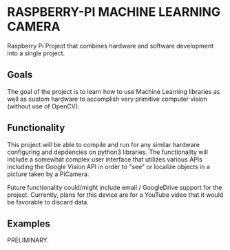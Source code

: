 # RASPBERRY-PI MACHINE LEARNING CAMERA
Raspberry Pi Project that combines hardware and software development into a single project.

## Goals
The goal of the project is to learn how to use Machine Learning libraries as well as custom hardware to accomplish very primitive computer vision (without use of OpenCV).

## Functionality
This project will be able to compile and run for any similar hardware configuring and depdencies on python3 libraries. The functionality will include a somewhat complex user interface that utilizes various APIs including the Google Vision API in order to "see" or localize objects in a picture taken by a PiCamera.

Future functionality could/might include email / GoogleDrive support for the project. Currently, plans for this device are for a YouTube video that it would be favorable to discard data.

## Examples
PRELIMINARY.

[](/idpoc1.png)
[](/idpoc2.png)
[](/idpoc3.png)


